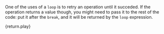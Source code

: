One of the uses of a `loop` is to retry an operation until it succeded. If the
operation returns a value though, you might need to pass it to the rest of the
code: put it after the `break`, and it will be returned by the `loop`
expression.

{return.play}
